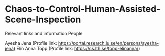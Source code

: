 # Chaos-to-Control-Human-Assisted-Scene-Inspection
Relevant links and information
People

Ayesha Jena (Profile link: https://portal.research.lu.se/en/persons/ayesha-jena)
Elin Anna Topp (Profile link: https://cs.lth.se/topp-elinanna/)
